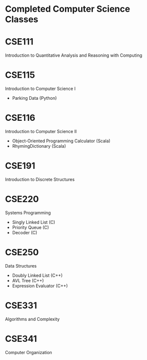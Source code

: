 # Completed Computer Science Classes 

# CSE111
Introduction to Quantitative Analysis and Reasoning with Computing
# CSE115
Introduction to Computer Science I
- Parking Data (Python)
# CSE116
Introduction to Computer Science II
- Object-Oriented Programming Calculator (Scala)
- RhymingDictionary (Scala)
# CSE191
Introduction to Discrete Structures
# CSE220
Systems Programming
- Singly Linked List (C)
- Priority Queue (C)
- Decoder (C)
# CSE250
Data Structures
- Doubly Linked List (C++)
- AVL Tree (C++)
- Expression Evaluator (C++)
# CSE331
Algorithms and Complexity
# CSE341
Computer Organization
